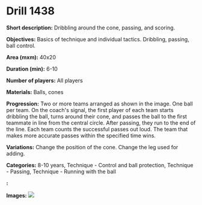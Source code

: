 # Drill 1438

**Short description:**
Dribbling around the cone, passing, and scoring.

**Objectives:**
Basics of technique and individual tactics. Dribbling, passing, ball control.

**Area (mxm):**
40x20

**Duration (min):**
6-10

**Number of players:**
All players

**Materials:**
Balls, cones

**Progression:**
Two or more teams arranged as shown in the image. One ball per team. On the coach's signal, the first player of each team starts dribbling the ball, turns around their cone, and passes the ball to the first teammate in line from the central circle. After passing, they run to the end of the line. Each team counts the successful passes out loud. The team that makes more accurate passes within the specified time wins.

**Variations:**
Change the position of the cone. Change the leg used for adding.

**Categories:**
8-10 years, Technique - Control and ball protection, Technique - Passing, Technique - Running with the ball

**:**


**Images:**
![](https://www.coachingfutsal.com/\images\a226bf6f-d083-4a99-b343-4082ca1cfcc4_242.png)

